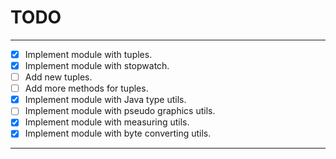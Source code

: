 # TODO

---

- [x] Implement module with tuples.
- [x] Implement module with stopwatch.
- [ ] Add new tuples.
- [ ] Add more methods for tuples.
- [x] Implement module with Java type utils.
- [ ] Implement module with pseudo graphics utils.
- [x] Implement module with measuring utils.
- [x] Implement module with byte converting utils.

---